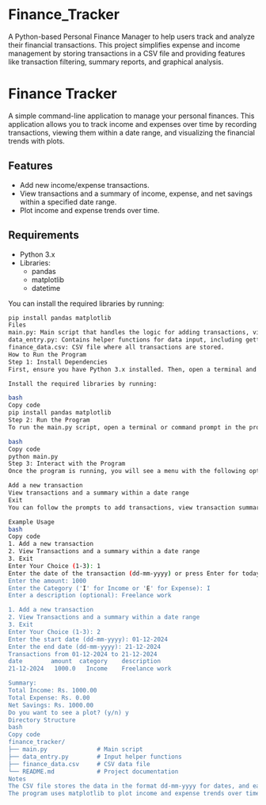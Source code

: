 # Finance_Tracker
A Python-based Personal Finance Manager to help users track and analyze their financial transactions. This project simplifies expense and income management by storing transactions in a CSV file and providing features like transaction filtering, summary reports, and graphical analysis.

# Finance Tracker

A simple command-line application to manage your personal finances. This application allows you to track income and expenses over time by recording transactions, viewing them within a date range, and visualizing the financial trends with plots.

## Features
- Add new income/expense transactions.
- View transactions and a summary of income, expense, and net savings within a specified date range.
- Plot income and expense trends over time.

## Requirements
- Python 3.x
- Libraries:
  - pandas
  - matplotlib
  - datetime

You can install the required libraries by running:
```bash
pip install pandas matplotlib
Files
main.py: Main script that handles the logic for adding transactions, viewing transactions, and plotting data.
data_entry.py: Contains helper functions for data input, including getting the date, amount, category (income or expense), and description.
finance_data.csv: CSV file where all transactions are stored.
How to Run the Program
Step 1: Install Dependencies
First, ensure you have Python 3.x installed. Then, open a terminal and navigate to the project directory.

Install the required libraries by running:

bash
Copy code
pip install pandas matplotlib
Step 2: Run the Program
To run the main.py script, open a terminal or command prompt in the project folder and execute the following command:

bash
Copy code
python main.py
Step 3: Interact with the Program
Once the program is running, you will see a menu with the following options:

Add a new transaction
View transactions and a summary within a date range
Exit
You can follow the prompts to add transactions, view transaction summaries for specific date ranges, and visualize the income/expense data in graphical format.

Example Usage
bash
Copy code
1. Add a new transaction
2. View Transactions and a summary within a date range
3. Exit
Enter Your Choice (1-3): 1
Enter the date of the transaction (dd-mm-yyyy) or press Enter for today's date: 21-12-2024
Enter the amount: 1000
Enter the Category ('I' for Income or 'E' for Expense): I
Enter a description (optional): Freelance work

1. Add a new transaction
2. View Transactions and a summary within a date range
3. Exit
Enter Your Choice (1-3): 2
Enter the start date (dd-mm-yyyy): 01-12-2024
Enter the end date (dd-mm-yyyy): 21-12-2024
Transactions from 01-12-2024 to 21-12-2024
date        amount  category    description
21-12-2024   1000.0   Income    Freelance work

Summary:
Total Income: Rs. 1000.00
Total Expense: Rs. 0.00
Net Savings: Rs. 1000.00
Do you want to see a plot? (y/n) y
Directory Structure
bash
Copy code
finance_tracker/
├── main.py              # Main script
├── data_entry.py        # Input helper functions
├── finance_data.csv     # CSV data file
└── README.md            # Project documentation
Notes
The CSV file stores the data in the format dd-mm-yyyy for dates, and each transaction includes the amount, category (Income or Expense), and an optional description.
The program uses matplotlib to plot income and expense trends over time.
